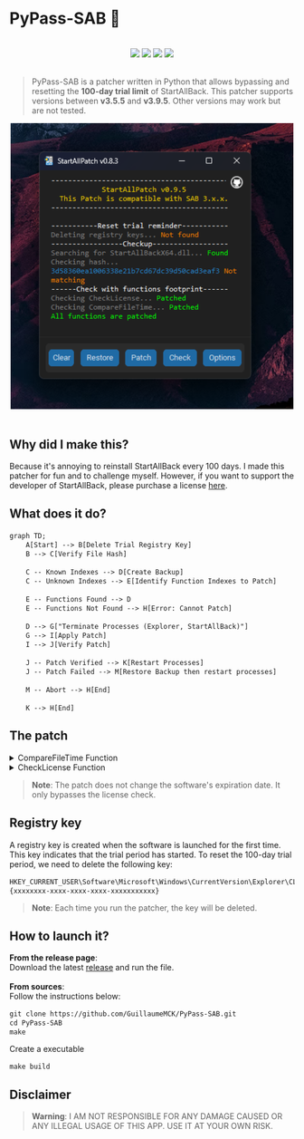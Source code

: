 # PyPass-SAB 🐍

<div align="center">
    <br>
    <img src="https://img.shields.io/badge/Python-3.12.9-blue.svg">
    <img src="https://img.shields.io/github/languages/code-size/GuillaumeMCK/PyPass-SAB">
    <img src="https://img.shields.io/badge/Platform-Windows-blue.svg">
    <a href="https://github.com/GuillaumeMCK/PyPass-SAB/releases">
        <img src="https://img.shields.io/github/downloads/GuillaumeMCK/PyPass-SAB/total">
    </a>
</div>
<br/>

> PyPass-SAB is a patcher written in Python that allows bypassing and resetting the **100-day trial limit** of StartAllBack. This patcher supports versions between **v3.5.5** and **v3.9.5**. Other versions may work but are not tested.<br/>

<div align="center">
    <img src="https://raw.githubusercontent.com/GuillaumeMCK/PyPass-SAB/main/.assets/banner.png" width="500">
</div>
<br>

## Why did I make this?

Because it's annoying to reinstall StartAllBack every 100 days. I made this patcher for fun and to challenge myself. However, if you want to support the developer of StartAllBack, please purchase a license [here](https://www.startallback.com/).

## What does it do?

```mermaid
graph TD;
    A[Start] --> B[Delete Trial Registry Key]
    B --> C[Verify File Hash]
    
    C -- Known Indexes --> D[Create Backup]
    C -- Unknown Indexes --> E[Identify Function Indexes to Patch]
    
    E -- Functions Found --> D
    E -- Functions Not Found --> H[Error: Cannot Patch]
    
    D --> G["Terminate Processes (Explorer, StartAllBack)"]
    G --> I[Apply Patch]
    I --> J[Verify Patch]
    
    J -- Patch Verified --> K[Restart Processes]
    J -- Patch Failed --> M[Restore Backup then restart processes]
    
    M -- Abort --> H[End]
    
    K --> H[End]
```

## The patch

<details>
  <summary>CompareFileTime Function</summary>

```asm
                      ***************************************************************
                      *                                                             *
                      *   FUNCTION                                                  *
                      ***************************************************************
                      undefined8  __fastcall  Ordinal_101 (void )
      undefined8        RAX:8          <RETURN>
                      0x2164  101
                      Ordinal_101                                     XREF[4]:     Entry Point (*) ,  180027af9 (c) ,
                                                                                   18008a9bc (*) ,  1800920fc (*)
180002164  b8  00  00      MOV        EAX ,0x0
           00  00
180002169  c3              RET
```

</details>

<details>
  <summary>CheckLicense Function</summary>

```asm
                      ***************************************************************
                      *                                                             *
                      *   FUNCTION                                                  *
                      ***************************************************************
                      undefined8  __fastcall  Ordinal_102 (undefined8 *  param_1 )
      undefined8        RAX:8          <RETURN>
      undefined8 *      RCX:8          param_1
                      0x1f68  102
                      Ordinal_102                                     XREF[4]:     Entry Point (*) ,  180027aeb (c) ,
                                                                                   18008a9c0 (*) ,  1800920e4 (*)
180001f68  48  c7  01      MOV        qword ptr [param_1 ],0x1
           01  00  00
           00
180001f6f  b8  01  00      MOV        EAX ,0x1
           00  00
180001f74  c3              RET
```

</details>

> **Note**: The patch does not change the software's expiration date. It only bypasses the license check.

## Registry key

A registry key is created when the software is launched for the first time. This key indicates that the trial period has started. To reset the 100-day trial period, we need to delete the following key:

```reg
HKEY_CURRENT_USER\Software\Microsoft\Windows\CurrentVersion\Explorer\CLSID\{xxxxxxxx-xxxx-xxxx-xxxx-xxxxxxxxxxx}
```

> **Note**: Each time you run the patcher, the key will be deleted.

## How to launch it?

**From the release page**: <br/>
Download the latest [release](https://github.com/GuillaumeMCK/PyPass-SAB/releases) and run the file.
<br><br/>
**From sources**: <br/>
Follow the instructions below:

```batch
git clone https://github.com/GuillaumeMCK/PyPass-SAB.git
cd PyPass-SAB
make
```

Create a executable

```batch
make build
```

## Disclaimer

> **Warning**:
> I AM NOT RESPONSIBLE FOR ANY DAMAGE CAUSED OR ANY ILLEGAL USAGE OF THIS APP. USE IT AT YOUR OWN RISK.